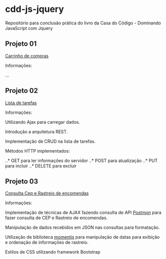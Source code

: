 # cdd-js-jquery

Repositório para conclusão prática do livro da Casa do Código - Dominando JavaScript com Jquery

## Projeto 01

[Carrinho de compras](https://leanfj.github.io/cdd-js-jquery/loja/index.html)

Informações:

...

## Projeto 02

[Lista de tarefas](https://leanfj.github.io/cdd-js-jquery/lista-tarefas/)

Informações:

Utilizando Ajax para carregar dados.

Introdução a arquitetura REST.

Implementação de CRUD na lista de tarefas.

Métodos HTTP implementados:

..* GET para ler informações do servidor
..* POST para atualização
..* PUT para incluir
..* DELETE para excluir


## Projeto 03

[Consulta Cep e Rastreio de encomendas](https://leanfj.github.io/cdd-js-jquery/ajax/consulta-cep/)

Informações:

Implementação de técnicas de AJAX fazendo consulta de API [Postmon](http://postmon.com.br/) para fazer consulta de CEP e Rastreio de encomendas.

Manipulação de dados recebidos em JSON nas consultas para formatação.

Utilização de biblioteca [momentjs](https://github.com/moment/moment/) para manipulação de datas para exibição e ordenação de informações de rastreio.

Estilos de CSS utilizando framework Bootstrap
